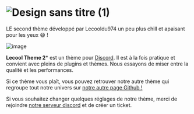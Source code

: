 # ![Design sans titre (1)](https://github.com/Lecooldu974/lecooldu974theme/assets/93920182/ae174286-11d2-45a6-862a-ef53c049906f)

LE second thème développé par Lecooldu974 un peu plus chill et apaisant pour les yeux 😅 !

![image](https://github.com/Lecooldu974/lecooldu974theme2/assets/93920182/bb518f9c-52eb-4b39-b7de-c6afce3e99d7)

**Lecool Theme 2*** est un thème pour [Discord](https://discord.com). Il est à la fois pratique et convient avec pleins de plugins et thèmes. Nous essayons de miser entre la qualité et les performances.

Si ce thème vous plaît, vous pouvez retrouver notre autre thème qui regroupe tout notre univers sur [notre autre page Github !](https://github.com/Lecooldu974/lecooldu974theme)

Si vous souhaitez changer quelques réglages de notre thème, merci de rejoindre [notre serveur discord](https://discord.gg/invite/KpmseCatPG) et de créer un ticket.
